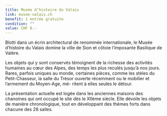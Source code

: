 ```yaml
---
title: Musée d’histoire du Valais
link: musee-valais.ch
benefit: 1 entrée gratuite
condition: ""
value: CHF 8.-
---
```


Blotti dans un écrin architectural
de renommée internationale, le
Musée d’histoire du Valais domine
la ville de Sion et côtoie l’imposante
Basilique de Valère.

Les objets qui y sont conservés
témoignent de la richesse des
activités humaines au cœur des
Alpes, des temps les plus reculés
jusqu’à nos jours. Rares, parfois
uniques au monde, certaines
pièces, comme les stèles du
Petit-Chasseur, la salle du Trésor
ouverte récemment ou le mobilier
et l’armement du Moyen-Age, mé-
ritent à elles seules le détour.

La présentation actuelle est logée
dans les anciennes maisons des
chanoines qui ont occupé le site
dès le XIIème siècle. Elle dévoile les
objets de manière chronologique,
tout en développant des thèmes
forts dans chacune des 28 salles.
